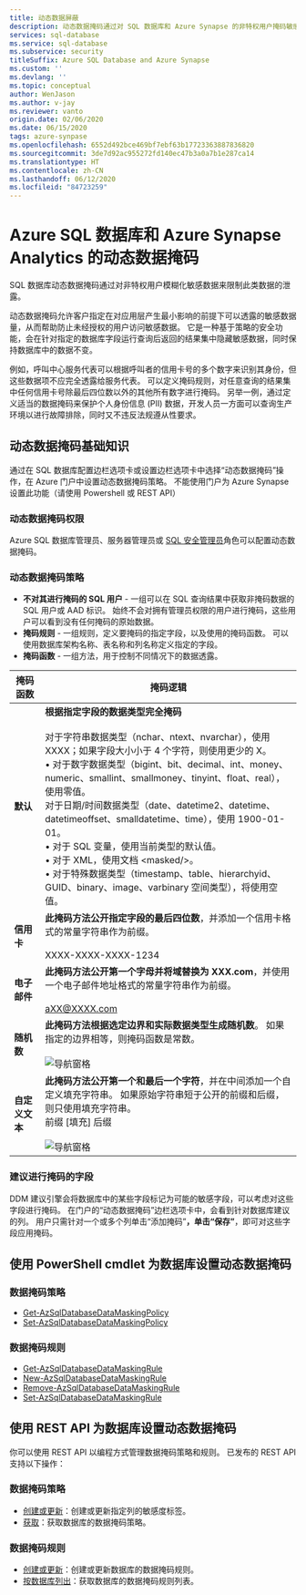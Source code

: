 ```yaml
---
title: 动态数据屏蔽
description: 动态数据掩码通过对 SQL 数据库和 Azure Synapse 的非特权用户掩码敏感数据来限制此类数据的泄露
services: sql-database
ms.service: sql-database
ms.subservice: security
titleSuffix: Azure SQL Database and Azure Synapse
ms.custom: ''
ms.devlang: ''
ms.topic: conceptual
author: WenJason
ms.author: v-jay
ms.reviewer: vanto
origin.date: 02/06/2020
ms.date: 06/15/2020
tags: azure-synpase
ms.openlocfilehash: 6552d492bce469bf7ebf63b17723363887836820
ms.sourcegitcommit: 3de7d92ac955272fd140ec47b3a0a7b1e287ca14
ms.translationtype: HT
ms.contentlocale: zh-CN
ms.lasthandoff: 06/12/2020
ms.locfileid: "84723259"
---
```

# <a name="dynamic-data-masking-for-azure-sql-database-and-azure-synapse-analytics"></a>Azure SQL 数据库和 Azure Synapse Analytics 的动态数据掩码

SQL 数据库动态数据掩码通过对非特权用户模糊化敏感数据来限制此类数据的泄露。 

动态数据掩码允许客户指定在对应用层产生最小影响的前提下可以透露的敏感数据量，从而帮助防止未经授权的用户访问敏感数据。 它是一种基于策略的安全功能，会在针对指定的数据库字段运行查询后返回的结果集中隐藏敏感数据，同时保持数据库中的数据不变。

例如，呼叫中心服务代表可以根据呼叫者的信用卡号的多个数字来识别其身份，但这些数据项不应完全透露给服务代表。 可以定义掩码规则，对任意查询的结果集中任何信用卡号除最后四位数以外的其他所有数字进行掩码。 另举一例，通过定义适当的数据掩码来保护个人身份信息 (PII) 数据，开发人员一方面可以查询生产环境以进行故障排除，同时又不违反法规遵从性要求。

## <a name="dynamic-data-masking-basics"></a>动态数据掩码基础知识

通过在 SQL 数据库配置边栏选项卡或设置边栏选项卡中选择“动态数据掩码”操作，在 Azure 门户中设置动态数据掩码策略。 不能使用门户为 Azure Synapse 设置此功能（请使用 Powershell 或 REST API）

### <a name="dynamic-data-masking-permissions"></a>动态数据掩码权限

Azure SQL 数据库管理员、服务器管理员或 [SQL 安全管理员](/role-based-access-control/built-in-roles#sql-security-manager)角色可以配置动态数据掩码。

### <a name="dynamic-data-masking-policy"></a>动态数据掩码策略

* **不对其进行掩码的 SQL 用户** - 一组可以在 SQL 查询结果中获取非掩码数据的 SQL 用户或 AAD 标识。 始终不会对拥有管理员权限的用户进行掩码，这些用户可以看到没有任何掩码的原始数据。
* **掩码规则** - 一组规则，定义要掩码的指定字段，以及使用的掩码函数。 可以使用数据库架构名称、表名称和列名称定义指定的字段。
* **掩码函数** - 一组方法，用于控制不同情况下的数据透露。

| 掩码函数 | 掩码逻辑 |
| --- | --- |
| **默认** |**根据指定字段的数据类型完全掩码**<br/><br/>对于字符串数据类型（nchar、ntext、nvarchar），使用 XXXX；如果字段大小小于 4 个字符，则使用更少的 X。<br/>• 对于数字数据类型（bigint、bit、decimal、int、money、numeric、smallint、smallmoney、tinyint、float、real），使用零值。<br/>对于日期/时间数据类型（date、datetime2、datetime、datetimeoffset、smalldatetime、time），使用 1900-01-01。<br/>• 对于 SQL 变量，使用当前类型的默认值。<br/>• 对于 XML，使用文档 \<masked/>。<br/>• 对于特殊数据类型（timestamp、table、hierarchyid、GUID、binary、image、varbinary 空间类型），将使用空值。 |
| **信用卡** |**此掩码方法公开指定字段的最后四位数**，并添加一个信用卡格式的常量字符串作为前缀。<br/><br/>XXXX-XXXX-XXXX-1234 |
| **电子邮件** |**此掩码方法公开第一个字母并将域替换为 XXX.com**，并使用一个电子邮件地址格式的常量字符串作为前缀。<br/><br/>aXX@XXXX.com |
| **随机数** |**此掩码方法根据选定边界和实际数据类型生成随机数**。 如果指定的边界相等，则掩码函数是常数。<br/><br/>![导航窗格](./media/sql-database-dynamic-data-masking-get-started/1_DDM_Random_number.png) |
| **自定义文本** |**此掩码方法公开第一个和最后一个字符**，并在中间添加一个自定义填充字符串。 如果原始字符串短于公开的前缀和后缀，则只使用填充字符串。 <br/>前缀 [填充] 后缀<br/><br/>![导航窗格](./media/sql-database-dynamic-data-masking-get-started/2_DDM_Custom_text.png) |

<a name="Anchor1"></a>

### <a name="recommended-fields-to-mask"></a>建议进行掩码的字段

DDM 建议引擎会将数据库中的某些字段标记为可能的敏感字段，可以考虑对这些字段进行掩码。 在门户的“动态数据掩码”边栏选项卡中，会看到针对数据库建议的列。 用户只需针对一个或多个列单击“添加掩码”****，单击“保存”****，即可对这些字段应用掩码。

## <a name="set-up-dynamic-data-masking-for-your-database-using-powershell-cmdlets"></a>使用 PowerShell cmdlet 为数据库设置动态数据掩码

### <a name="data-masking-policy"></a>数据掩码策略

- [Get-AzSqlDatabaseDataMaskingPolicy](https://docs.microsoft.com/powershell/module/az.sql/Get-AzSqlDatabaseDataMaskingPolicy)
- [Set-AzSqlDatabaseDataMaskingPolicy](https://docs.microsoft.com/powershell/module/az.sql/Set-AzSqlDatabaseDataMaskingPolicy)

### <a name="data-masking-rules"></a>数据掩码规则

- [Get-AzSqlDatabaseDataMaskingRule](https://docs.microsoft.com/powershell/module/az.sql/Get-AzSqlDatabaseDataMaskingRule)
- [New-AzSqlDatabaseDataMaskingRule](https://docs.microsoft.com/powershell/module/az.sql/New-AzSqlDatabaseDataMaskingRule)
- [Remove-AzSqlDatabaseDataMaskingRule](https://docs.microsoft.com/powershell/module/az.sql/Remove-AzSqlDatabaseDataMaskingRule)
- [Set-AzSqlDatabaseDataMaskingRule](https://docs.microsoft.com/powershell/module/az.sql/Set-AzSqlDatabaseDataMaskingRule)

## <a name="set-up-dynamic-data-masking-for-your-database-using-rest-api"></a>使用 REST API 为数据库设置动态数据掩码

你可以使用 REST API 以编程方式管理数据掩码策略和规则。 已发布的 REST API 支持以下操作：

### <a name="data-masking-policies"></a>数据掩码策略

- [创建或更新](https://docs.microsoft.com/rest/api/sql/datamaskingpolicies/createorupdate)：创建或更新指定列的敏感度标签。
- [获取](https://docs.microsoft.com/rest/api/sql/datamaskingpolicies/get)：获取数据库的数据掩码策略。 

### <a name="data-masking-rules"></a>数据掩码规则

- [创建或更新](https://docs.microsoft.com/rest/api/sql/datamaskingrules/createorupdate)：创建或更新数据库的数据掩码规则。
- [按数据库列出](https://docs.microsoft.com/rest/api/sql/datamaskingrules/listbydatabase)：获取数据库的数据掩码规则列表。
